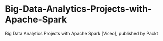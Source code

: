 # Big-Data-Analytics-Projects-with-Apache-Spark
Big Data Analytics Projects with Apache Spark [Video], published by Packt
